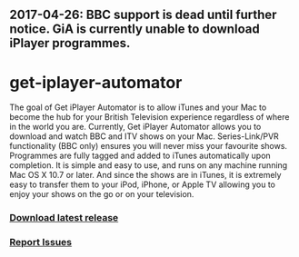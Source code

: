 ## 2017-04-26: BBC support is dead until further notice. GiA is currently unable to download iPlayer programmes.

get-iplayer-automator
=====================

The goal of Get iPlayer Automator is to allow iTunes and your Mac to become the hub for your British Television experience regardless of where in the world you are.  Currently, Get iPlayer Automator allows you to download and watch BBC and ITV shows on your Mac. Series-Link/PVR functionality (BBC only) ensures you will never miss your favourite shows. Programmes are fully tagged and added to iTunes automatically upon completion. It is simple and easy to use, and runs on any machine running Mac OS X 10.7 or later.  And since the shows are in iTunes, it is extremely easy to transfer them to your iPod, iPhone, or Apple TV allowing you to enjoy your shows on the go or on your television.

### [Download latest release](https://github.com/Ascoware/get-iplayer-automator/releases/latest)

### [Report Issues](https://github.com/Ascoware/get-iplayer-automator/wiki/Reporting-Issues)

